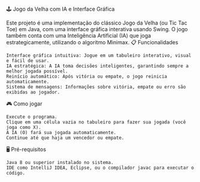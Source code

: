 🕹️ Jogo da Velha com IA e Interface Gráfica

Este projeto é uma implementação do clássico Jogo da Velha (ou Tic Tac Toe) em Java, com uma interface gráfica interativa usando Swing. O jogo também conta com uma Inteligência Artificial (IA) que joga estrategicamente, utilizando o algoritmo Minimax.
📋 Funcionalidades

    Interface gráfica intuitiva: Jogue em um tabuleiro interativo, visual e fácil de usar.
    IA estratégica: A IA toma decisões inteligentes, garantindo sempre a melhor jogada possível.
    Reinício automático: Após vitória ou empate, o jogo reinicia automaticamente.
    Sistema de mensagens: Informações sobre vitória, empate ou erro são exibidas ao jogador.

🎮 Como jogar

    Execute o programa.
    Clique em uma célula vazia no tabuleiro para fazer sua jogada (você joga como X).
    A IA (O) fará sua jogada automaticamente.
    Continue até que haja um vencedor ou empate.

🖥️ Pré-requisitos

    Java 8 ou superior instalado no sistema.
    IDE como IntelliJ IDEA, Eclipse, ou o compilador javac para executar o código.
